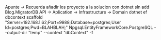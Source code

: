 Apunte -> Recuerda añadir los proyecto a la solucion con dotnet sln add Blog.MigratorDB
API ->  Aplication -> Infrastructure -> Domain
dotnet ef dbcontext scaffold "Server=192.168.1.62;Port=9988;Database=postgres;User Id=postgres;Pwd=BLAHBLAH;" Npgsql.EntityFrameworkCore.PostgreSQL --output-dir "temp" --context "dbContext" -f